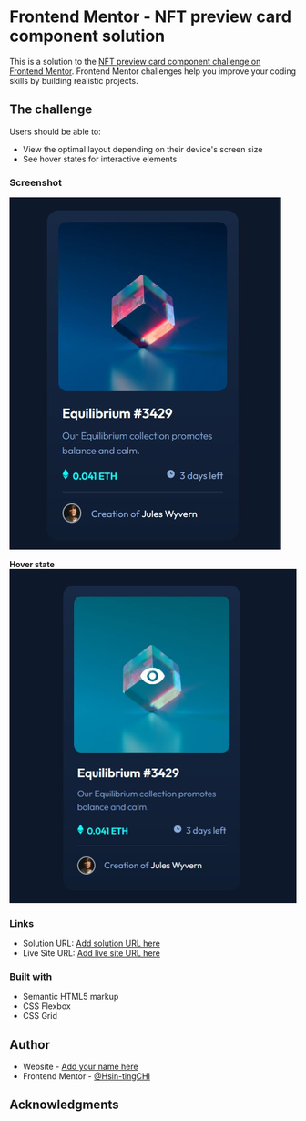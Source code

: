 # Frontend Mentor - NFT preview card component solution

This is a solution to the [NFT preview card component challenge on Frontend Mentor](https://www.frontendmentor.io/challenges/nft-preview-card-component-SbdUL_w0U). Frontend Mentor challenges help you improve your coding skills by building realistic projects. 

## The challenge

Users should be able to:

- View the optimal layout depending on their device's screen size
- See hover states for interactive elements

### Screenshot

![](./screenshot_1.jpg)

**Hover state**
![](./screenshot_2.jpg)


### Links

- Solution URL: [Add solution URL here](https://your-solution-url.com)
- Live Site URL: [Add live site URL here](https://your-live-site-url.com)


### Built with

- Semantic HTML5 markup
- CSS Flexbox
- CSS Grid

## Author

- Website - [Add your name here](https://www.your-site.com)
- Frontend Mentor - [@Hsin-tingCHI](https://www.frontendmentor.io/profile/Hsin-tingCHI)


## Acknowledgments

